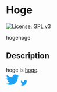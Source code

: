 # Hoge

[![License: GPL v3](https://img.shields.io/badge/License-GPL%20v3-blue.svg)](https://www.gnu.org/licenses/gpl-3.0)

hogehoge

## Description

hoge is [hoge](https://www.google.com/).  
![twitter](https://github.com/narugit/MarkDownTest/blob/media/twitter-icon.svg)
<img src="https://github.com/narugit/MarkDownTest/blob/media/twitter-icon.svg" width="18px">
